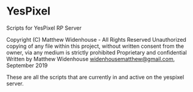 # YesPixel
Scripts for YesPixel RP Server

Copyright (C) Matthew Widenhouse - All Rights Reserved
Unauthorized copying of any file within this project, without written consent from the owner, via any medium is strictly prohibited
Proprietary and confidential
Written by Matthew Widenhouse <widenhousematthew@gmail.com>, September 2019

These are all the scripts that are currently in and active on the yespixel server.